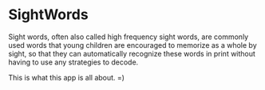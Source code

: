 # SightWords

Sight words, often also called high frequency sight words, are commonly used words that young children are encouraged to memorize as a whole by sight, so that they can automatically recognize these words in print without having to use any strategies to decode.

This is what this app is all about. =)